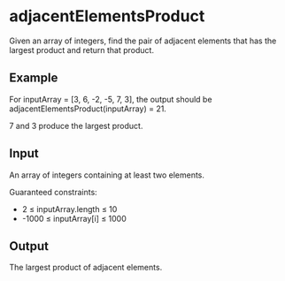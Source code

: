 # adjacentElementsProduct
Given an array of integers, find the pair of adjacent elements that has the largest product and return that product.

## Example
For inputArray = [3, 6, -2, -5, 7, 3], the output should be
adjacentElementsProduct(inputArray) = 21.

7 and 3 produce the largest product.

## Input
An array of integers containing at least two elements.

Guaranteed constraints:
- 2 ≤ inputArray.length ≤ 10
- -1000 ≤ inputArray[i] ≤ 1000

## Output
The largest product of adjacent elements.
